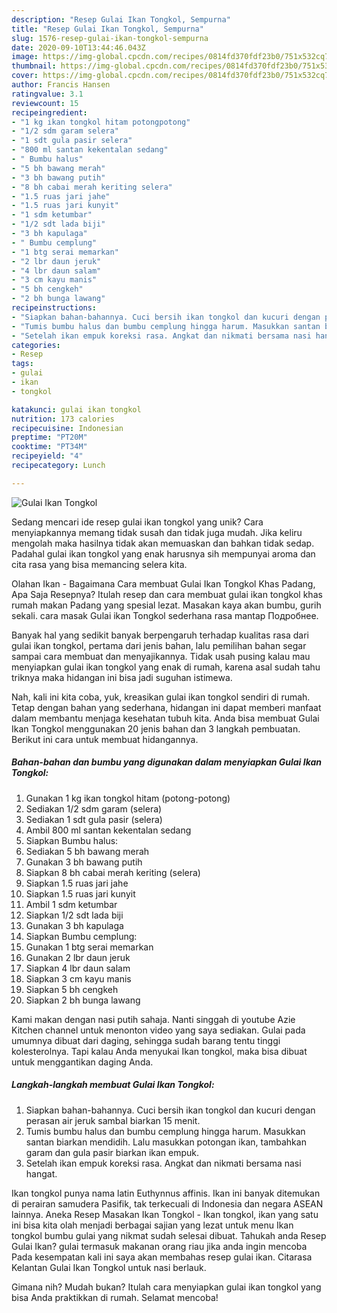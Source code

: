 ```yaml
---
description: "Resep Gulai Ikan Tongkol, Sempurna"
title: "Resep Gulai Ikan Tongkol, Sempurna"
slug: 1576-resep-gulai-ikan-tongkol-sempurna
date: 2020-09-10T13:44:46.043Z
image: https://img-global.cpcdn.com/recipes/0814fd370fdf23b0/751x532cq70/gulai-ikan-tongkol-foto-resep-utama.jpg
thumbnail: https://img-global.cpcdn.com/recipes/0814fd370fdf23b0/751x532cq70/gulai-ikan-tongkol-foto-resep-utama.jpg
cover: https://img-global.cpcdn.com/recipes/0814fd370fdf23b0/751x532cq70/gulai-ikan-tongkol-foto-resep-utama.jpg
author: Francis Hansen
ratingvalue: 3.1
reviewcount: 15
recipeingredient:
- "1 kg ikan tongkol hitam potongpotong"
- "1/2 sdm garam selera"
- "1 sdt gula pasir selera"
- "800 ml santan kekentalan sedang"
- " Bumbu halus"
- "5 bh bawang merah"
- "3 bh bawang putih"
- "8 bh cabai merah keriting selera"
- "1.5 ruas jari jahe"
- "1.5 ruas jari kunyit"
- "1 sdm ketumbar"
- "1/2 sdt lada biji"
- "3 bh kapulaga"
- " Bumbu cemplung"
- "1 btg serai memarkan"
- "2 lbr daun jeruk"
- "4 lbr daun salam"
- "3 cm kayu manis"
- "5 bh cengkeh"
- "2 bh bunga lawang"
recipeinstructions:
- "Siapkan bahan-bahannya. Cuci bersih ikan tongkol dan kucuri dengan perasan air jeruk sambal biarkan 15 menit."
- "Tumis bumbu halus dan bumbu cemplung hingga harum. Masukkan santan biarkan mendidih. Lalu masukkan potongan ikan, tambahkan garam dan gula pasir biarkan ikan empuk."
- "Setelah ikan empuk koreksi rasa. Angkat dan nikmati bersama nasi hangat."
categories:
- Resep
tags:
- gulai
- ikan
- tongkol

katakunci: gulai ikan tongkol 
nutrition: 173 calories
recipecuisine: Indonesian
preptime: "PT20M"
cooktime: "PT34M"
recipeyield: "4"
recipecategory: Lunch

---
```



![Gulai Ikan Tongkol](https://img-global.cpcdn.com/recipes/0814fd370fdf23b0/751x532cq70/gulai-ikan-tongkol-foto-resep-utama.jpg)

Sedang mencari ide resep gulai ikan tongkol yang unik? Cara menyiapkannya memang tidak susah dan tidak juga mudah. Jika keliru mengolah maka hasilnya tidak akan memuaskan dan bahkan tidak sedap. Padahal gulai ikan tongkol yang enak harusnya sih mempunyai aroma dan cita rasa yang bisa memancing selera kita.

Olahan Ikan - Bagaimana Cara membuat Gulai Ikan Tongkol Khas Padang, Apa Saja Resepnya? Itulah resep dan cara membuat gulai ikan tongkol khas rumah makan Padang yang spesial lezat. Masakan kaya akan bumbu, gurih sekali. cara masak Gulai ikan Tongkol sederhana rasa mantap Подробнее.

Banyak hal yang sedikit banyak berpengaruh terhadap kualitas rasa dari gulai ikan tongkol, pertama dari jenis bahan, lalu pemilihan bahan segar sampai cara membuat dan menyajikannya. Tidak usah pusing kalau mau menyiapkan gulai ikan tongkol yang enak di rumah, karena asal sudah tahu triknya maka hidangan ini bisa jadi suguhan istimewa.


Nah, kali ini kita coba, yuk, kreasikan gulai ikan tongkol sendiri di rumah. Tetap dengan bahan yang sederhana, hidangan ini dapat memberi manfaat dalam membantu menjaga kesehatan tubuh kita. Anda bisa membuat Gulai Ikan Tongkol menggunakan 20 jenis bahan dan 3 langkah pembuatan. Berikut ini cara untuk membuat hidangannya.

<!--inarticleads1-->

##### Bahan-bahan dan bumbu yang digunakan dalam menyiapkan Gulai Ikan Tongkol:

1. Gunakan 1 kg ikan tongkol hitam (potong-potong)
1. Sediakan 1/2 sdm garam (selera)
1. Sediakan 1 sdt gula pasir (selera)
1. Ambil 800 ml santan kekentalan sedang
1. Siapkan  Bumbu halus:
1. Sediakan 5 bh bawang merah
1. Gunakan 3 bh bawang putih
1. Siapkan 8 bh cabai merah keriting (selera)
1. Siapkan 1.5 ruas jari jahe
1. Siapkan 1.5 ruas jari kunyit
1. Ambil 1 sdm ketumbar
1. Siapkan 1/2 sdt lada biji
1. Gunakan 3 bh kapulaga
1. Siapkan  Bumbu cemplung:
1. Gunakan 1 btg serai memarkan
1. Gunakan 2 lbr daun jeruk
1. Siapkan 4 lbr daun salam
1. Siapkan 3 cm kayu manis
1. Siapkan 5 bh cengkeh
1. Siapkan 2 bh bunga lawang


Kami makan dengan nasi putih sahaja. Nanti singgah di youtube Azie Kitchen channel untuk menonton video yang saya sediakan. Gulai pada umumnya dibuat dari daging, sehingga sudah barang tentu tinggi kolesterolnya. Tapi kalau Anda menyukai Ikan tongkol, maka bisa dibuat untuk menggantikan daging Anda. 

<!--inarticleads2-->

##### Langkah-langkah membuat Gulai Ikan Tongkol:

1. Siapkan bahan-bahannya. Cuci bersih ikan tongkol dan kucuri dengan perasan air jeruk sambal biarkan 15 menit.
1. Tumis bumbu halus dan bumbu cemplung hingga harum. Masukkan santan biarkan mendidih. Lalu masukkan potongan ikan, tambahkan garam dan gula pasir biarkan ikan empuk.
1. Setelah ikan empuk koreksi rasa. Angkat dan nikmati bersama nasi hangat.


Ikan tongkol punya nama latin Euthynnus affinis. Ikan ini banyak ditemukan di perairan samudera Pasifik, tak terkecuali di Indonesia dan negara ASEAN lainnya. Aneka Resep Masakan Ikan Tongkol - Ikan tongkol, ikan yang satu ini bisa kita olah menjadi berbagai sajian yang lezat untuk menu Ikan tongkol bumbu gulai yang nikmat sudah selesai dibuat. Tahukah anda Resep Gulai Ikan? gulai termasuk makanan orang riau jika anda ingin mencoba Pada kesempatan kali ini saya akan membahas resep gulai ikan. Citarasa Kelantan Gulai Ikan Tongkol untuk nasi berlauk. 

Gimana nih? Mudah bukan? Itulah cara menyiapkan gulai ikan tongkol yang bisa Anda praktikkan di rumah. Selamat mencoba!
